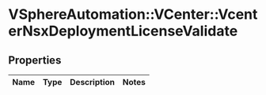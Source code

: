 # VSphereAutomation::VCenter::VcenterNsxDeploymentLicenseValidate

## Properties
Name | Type | Description | Notes
------------ | ------------- | ------------- | -------------


